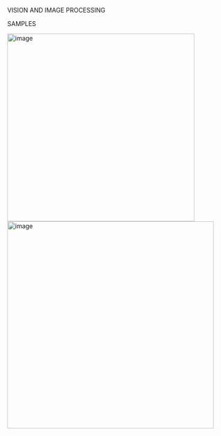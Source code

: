 VISION AND IMAGE PROCESSING

SAMPLES

<img width="428" alt="image" src="https://user-images.githubusercontent.com/79074310/185763990-fe31e651-2864-4c60-b231-f8bfc6e5de57.png"> <img width="472" alt="image" src="https://user-images.githubusercontent.com/79074310/185763998-b96c64cc-0073-4366-8467-bc4ff132f9d4.png">
